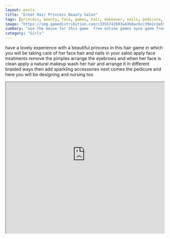 ```yaml
---
layout: posts
title: "Great Hair Princess Beauty Salon"
tags: [princess, beauty, face, games, hair, makeover, nails, pedicure, princess, salon, free, online, games, oyna, game, free, games, play, play, games]
image: "https://img.gamedistribution.com/c3355742693a43b0ac6cc39e2cda594c.jpg"
summary: "use the mouse for this game  free online games oyna game free games play play games"
category: "Girls"
---
```


have a lovely experience with a beautiful princess in this hair game in which you will be taking care of her face hair and nails in your salon apply face treatments remove the pimples arrange the eyebrows and when her face is clean apply a natural makeup wash her hair and arrange it in different braided ways then add sparkling accessories next comes the pedicure and here you will be designing and nursing too

<iframe width="100%" height="480px;" src="https://flash.gamedistribution.com?game=c3355742693a43b0ac6cc39e2cda594c"></iframe>